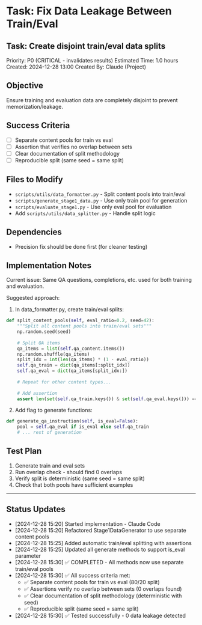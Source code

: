 # Task: Fix Data Leakage Between Train/Eval

## Task: Create disjoint train/eval data splits
Priority: P0 (CRITICAL - invalidates results)
Estimated Time: 1.0 hours
Created: 2024-12-28 13:00
Created By: Claude (Project)

## Objective
Ensure training and evaluation data are completely disjoint to prevent memorization/leakage.

## Success Criteria
- [ ] Separate content pools for train vs eval
- [ ] Assertion that verifies no overlap between sets
- [ ] Clear documentation of split methodology
- [ ] Reproducible split (same seed = same split)

## Files to Modify
- `scripts/utils/data_formatter.py` - Split content pools into train/eval
- `scripts/generate_stage1_data.py` - Use only train pool for generation
- `scripts/evaluate_stage1.py` - Use only eval pool for evaluation
- Add `scripts/utils/data_splitter.py` - Handle split logic

## Dependencies
- Precision fix should be done first (for cleaner testing)

## Implementation Notes
Current issue: Same QA questions, completions, etc. used for both training and evaluation.

Suggested approach:
1. In data_formatter.py, create train/eval splits:
```python
def split_content_pools(self, eval_ratio=0.2, seed=42):
    """Split all content pools into train/eval sets"""
    np.random.seed(seed)
    
    # Split QA items
    qa_items = list(self.qa_content.items())
    np.random.shuffle(qa_items)
    split_idx = int(len(qa_items) * (1 - eval_ratio))
    self.qa_train = dict(qa_items[:split_idx])
    self.qa_eval = dict(qa_items[split_idx:])
    
    # Repeat for other content types...
    
    # Add assertion
    assert len(set(self.qa_train.keys()) & set(self.qa_eval.keys())) == 0
```

2. Add flag to generate functions:
```python
def generate_qa_instruction(self, is_eval=False):
    pool = self.qa_eval if is_eval else self.qa_train
    # ... rest of generation
```

## Test Plan
1. Generate train and eval sets
2. Run overlap check - should find 0 overlaps
3. Verify split is deterministic (same seed = same split)
4. Check that both pools have sufficient examples

---

## Status Updates
- [2024-12-28 15:20] Started implementation - Claude Code
- [2024-12-28 15:20] Refactored Stage1DataGenerator to use separate content pools
- [2024-12-28 15:25] Added automatic train/eval splitting with assertions
- [2024-12-28 15:25] Updated all generate methods to support is_eval parameter
- [2024-12-28 15:30] ✅ COMPLETED - All methods now use separate train/eval pools
- [2024-12-28 15:30] ✅ All success criteria met:
  - ✅ Separate content pools for train vs eval (80/20 split)
  - ✅ Assertions verify no overlap between sets (0 overlaps found)
  - ✅ Clear documentation of split methodology (deterministic with seed)
  - ✅ Reproducible split (same seed = same split)
- [2024-12-28 15:30] ✅ Tested successfully - 0 data leakage detected
